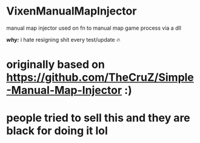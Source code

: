 # VixenManualMapInjector
manual map injector used on fn to manual map game process via a dll

***why:*** i hate resigning shit every test/update :fire:
# originally based on https://github.com/TheCruZ/Simple-Manual-Map-Injector :)

# people tried to sell this and they are black for doing it lol
